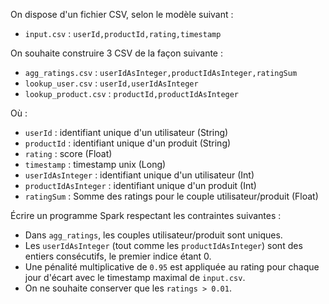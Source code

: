 On dispose d'un fichier CSV, selon le modèle suivant :

- `input.csv` : `userId,productId,rating,timestamp`

On souhaite construire 3 CSV de la façon suivante :

- `agg_ratings.csv` : `userIdAsInteger,productIdAsInteger,ratingSum`
- `lookup_user.csv` : `userId,userIdAsInteger`
- `lookup_product.csv` : `productId,productIdAsInteger`

Où :

- `userId` : identifiant unique d'un utilisateur (String)
- `productId` : identifiant unique d'un produit (String)
- `rating` : score (Float)
- `timestamp` : timestamp unix (Long)
- `userIdAsInteger` : identifiant unique d'un utilisateur (Int)
- `productIdAsInteger` : identifiant unique d'un produit (Int)
- `ratingSum` : Somme des ratings pour le couple utilisateur/produit (Float)

Écrire un programme Spark respectant les contraintes suivantes :

- Dans `agg_ratings`, les couples utilisateur/produit sont uniques.
- Les `userIdAsInteger` (tout comme les `productIdAsInteger`) sont des entiers consécutifs, le premier indice étant 0.
- Une pénalité multiplicative de `0.95` est appliquée au rating pour chaque jour d'écart avec le timestamp maximal de `input.csv`.
- On ne souhaite conserver que les `ratings > 0.01`.
